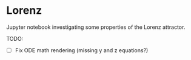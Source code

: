 # Lorenz
Jupyter notebook investigating some properties of the Lorenz attractor.


TODO: 
- [ ] Fix ODE math rendering (missing y and z equations?)
